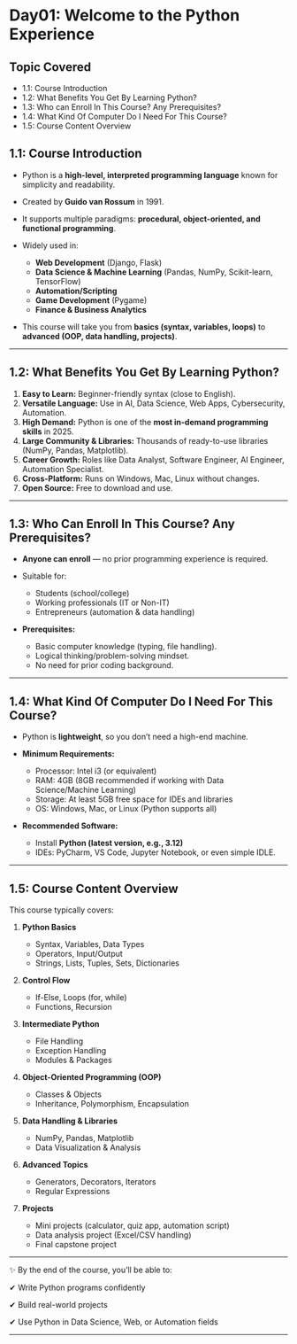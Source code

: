 # Day01: Welcome to the Python Experience

## Topic Covered
* 1.1: Course Introduction
* 1.2: What Benefits You Get By Learning Python?
* 1.3: Who can Enroll In This Course? Any Prerequisites?
* 1.4: What Kind Of Computer Do I Need For This Course?
* 1.5: Course Content Overview


## **1.1: Course Introduction**

* Python is a **high-level, interpreted programming language** known for simplicity and readability.
* Created by **Guido van Rossum** in 1991.
* It supports multiple paradigms: **procedural, object-oriented, and functional programming**.
* Widely used in:

  * **Web Development** (Django, Flask)
  * **Data Science & Machine Learning** (Pandas, NumPy, Scikit-learn, TensorFlow)
  * **Automation/Scripting**
  * **Game Development** (Pygame)
  * **Finance & Business Analytics**
* This course will take you from **basics (syntax, variables, loops)** to **advanced (OOP, data handling, projects)**.

---

## **1.2: What Benefits You Get By Learning Python?**

1. **Easy to Learn:** Beginner-friendly syntax (close to English).
2. **Versatile Language:** Use in AI, Data Science, Web Apps, Cybersecurity, Automation.
3. **High Demand:** Python is one of the **most in-demand programming skills** in 2025.
4. **Large Community & Libraries:** Thousands of ready-to-use libraries (NumPy, Pandas, Matplotlib).
5. **Career Growth:** Roles like Data Analyst, Software Engineer, AI Engineer, Automation Specialist.
6. **Cross-Platform:** Runs on Windows, Mac, Linux without changes.
7. **Open Source:** Free to download and use.

---

## **1.3: Who Can Enroll In This Course? Any Prerequisites?**

* **Anyone can enroll** — no prior programming experience is required.
* Suitable for:

  * Students (school/college)
  * Working professionals (IT or Non-IT)
  * Entrepreneurs (automation & data handling)
* **Prerequisites:**

  * Basic computer knowledge (typing, file handling).
  * Logical thinking/problem-solving mindset.
  * No need for prior coding background.

---

## **1.4: What Kind Of Computer Do I Need For This Course?**

* Python is **lightweight**, so you don’t need a high-end machine.
* **Minimum Requirements:**

  * Processor: Intel i3 (or equivalent)
  * RAM: 4GB (8GB recommended if working with Data Science/Machine Learning)
  * Storage: At least 5GB free space for IDEs and libraries
  * OS: Windows, Mac, or Linux (Python supports all)
* **Recommended Software:**

  * Install **Python (latest version, e.g., 3.12)**
  * IDEs: PyCharm, VS Code, Jupyter Notebook, or even simple IDLE.

---

## **1.5: Course Content Overview**

This course typically covers:

1. **Python Basics**

   * Syntax, Variables, Data Types
   * Operators, Input/Output
   * Strings, Lists, Tuples, Sets, Dictionaries

2. **Control Flow**

   * If-Else, Loops (for, while)
   * Functions, Recursion

3. **Intermediate Python**

   * File Handling
   * Exception Handling
   * Modules & Packages

4. **Object-Oriented Programming (OOP)**

   * Classes & Objects
   * Inheritance, Polymorphism, Encapsulation

5. **Data Handling & Libraries**

   * NumPy, Pandas, Matplotlib
   * Data Visualization & Analysis

6. **Advanced Topics**

   * Generators, Decorators, Iterators
   * Regular Expressions

7. **Projects**

   * Mini projects (calculator, quiz app, automation script)
   * Data analysis project (Excel/CSV handling)
   * Final capstone project

---

✨ By the end of the course, you’ll be able to:

✔ Write Python programs confidently

✔ Build real-world projects

✔ Use Python in Data Science, Web, or Automation fields

---





